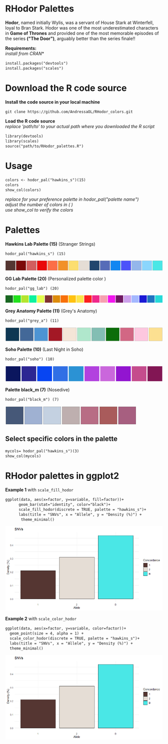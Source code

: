 # RHodor Palettes 

**Hodor**, named initially Wylis, was a servant of House Stark at Winterfell, loyal to Bran Stark. Hodor was one of the most underestimated characters in **Game of Thrones** and provided one of the most memorable episodes of the series **("The Door")**, arguably better than the series finale!! <br />

**Requirements:**  <br />
*install from CRAN** <br />

```
install.packages("devtools")
install.packages("scales")
```

# Download the R code source

**Install the code source in your local machine** <br />

```
git clone https://github.com/AndressaOL/RHodor_colors.git
```


**Load the R code source** <br />
*replace 'path/to' to your actual path where you downloaded the R script* <br />

```
library(devtools)
library(scales)
source("path/to/RHodor_palettes.R")

```

# Usage

```
colors <- hodor_pal("hawkins_s")(15)
colors
show_col(colors)
```
*replace for your preference palette in hodor_pal("palette name")*  <br />
*adjust the number of colors in ( )* <br />
*use show_col to verify the colors* <br />

# Palettes 

**Hawkins Lab Palette (15)** (Stranger Strings) <br />

```
hodor_pal("hawkins_s") (15)
```
![image](https://github.com/AndressaOL/RHodor_colors/blob/main/figure/hawkinscolors.png)

**GG Lab Palette (20)** (Personalized palette color ) 

```
hodor_pal("gg_lab") (20)
```
![image](https://github.com/AndressaOL/RHodor_colors/blob/main/figure/gg_labcolors.png)

**Grey Anatomy Palette (11)**  (Grey's Anatomy)  <br />

```
hodor_pal("grey_a") (11)
```
![image](https://github.com/AndressaOL/RHodor_colors/blob/main/figure/greycolors1.png) 

**Soho Palette (10)** (Last Night in Soho)  <br /> 

```
hodor_pal("soho") (10)
```
![image](https://github.com/AndressaOL/RHodor_colors/blob/main/figure/soho.png) 


**Palette  black_m (7)** (Nosedive)  <br /> 

```
hodor_pal("black_m") (7)
```
![image](https://github.com/AndressaOL/RHodor_colors/blob/main/figure/nosedive.png)


## Select specific colors in the palette

```
mycols= hodor_pal("hawkins_s")(3)
show_col(mycols)
```

# RHodor palettes in ggplot2


**Example 1** with `scale_fill_hodor` <br />
```
ggplot(data, aes(x=factor, y=variable, fill=factor))+
      geom_bar(stat="identity", color="black")+
      scale_fill_hodor(discrete = TRUE, palette = "hawkins_s")+
      labs(title = "SNVs", x = "Allele", y = "Density (%)") +
       theme_minimal()
```
![image](https://github.com/AndressaOL/RHodor_colors/blob/main/figure/example1.png)

**Example 2** with `scale_color_hodor` <br />

```
ggplot(data, aes(x=factor, y=variable, color=factor))+
  geom_point(size = 4, alpha = 1) +
  scale_color_hodor(discrete = TRUE, palette = "hawkins_s")+
  labs(title = "SNVs", x = "Allele", y = "Density (%)") +
  theme_minimal()
```
![image](https://github.com/AndressaOL/RHodor_colors/blob/main/figure/example1.png) 











